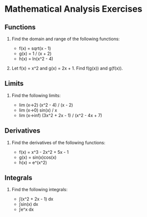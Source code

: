 # Mathematical Analysis Exercises

## Functions

1.  Find the domain and range of the following functions:

    *   f(x) = sqrt(x - 1)
    *   g(x) = 1 / (x + 2)
    *   h(x) = ln(x^2 - 4)

2.  Let f(x) = x^2 and g(x) = 2x + 1. Find f(g(x)) and g(f(x)).

## Limits

1.  Find the following limits:

    *   lim (x->2) (x^2 - 4) / (x - 2)
    *   lim (x->0) sin(x) / x
    *   lim (x->inf) (3x^2 + 2x - 1) / (x^2 - 4x + 7)

## Derivatives

1.  Find the derivatives of the following functions:

    *   f(x) = x^3 - 2x^2 + 5x - 1
    *   g(x) = sin(x)cos(x)
    *   h(x) = e^(x^2)

## Integrals

1.  Find the following integrals:

    *   ∫(x^2 + 2x - 1) dx
    *   ∫sin(x) dx
    *   ∫e^x dx
